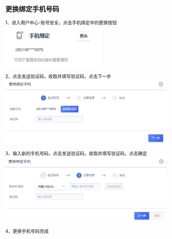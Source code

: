 

## 更换绑定手机号码

1、进入用户中心-账号安全，点击手机绑定中的更换按钮  
![](/images/account_20190102151048.png)

2、点击发送验证码，收取并填写验证码，点击下一步  
![](/images/account_20190102151255.png)

3、输入新的手机号码，点击发送验证码，收取并填写验证码，点击确定  
![](/images/account_20190102151536.png)

4、更换手机号码完成
